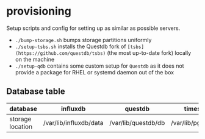 # provisioning

Setup scripts and config for setting up as similar as possible servers.

* `./bump-storage.sh` bumps storage partitions uniformly 
* `./setup-tsbs.sh` installs the Questdb fork of `[tsbs](https://github.com/questdb/tsbs)` (the most up-to-date fork) locally on the machine
* `./setup-qdb` contains some custom setup for `Questdb` as it does not provide a package for RHEL or systemd daemon out of the box


## Database table

| database | influxdb | questdb | timescaledb | victoriametrics |
| ---- | ---- | ---- | ---- | ---- |
| storage location | /var/lib/influxdb/data | /var/lib/questdb/db | /var/lib/pgsql/17/data | /var/lib/victoria-metrics/data |



